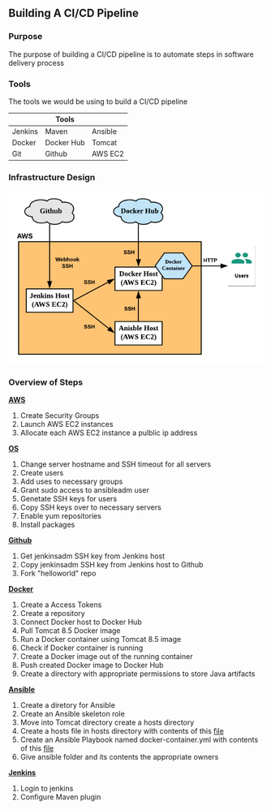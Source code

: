 ## Building A CI/CD Pipeline


### Purpose

The purpose of building a CI/CD pipeline is to automate steps in software delivery process


### Tools

The tools we would be using to build a CI/CD pipeline

|         |   **Tools**   |            |
|---------|---------------|------------|
| Jenkins |     Maven     |   Ansible  |
|  Docker |  Docker Hub   |   Tomcat   |
|   Git   |    Github     |   AWS EC2  |



### Infrastructure Design
![Infrastructure Design](https://github.com/hadriane/cicd_pipeline_java/blob/master/images/Infrastructure_Design.png)


### Overview of Steps

**[AWS](https://github.com/hadriane/cicd_pipeline_java/blob/master/steps/aws.md)**
1. Create Security Groups
2. Launch AWS EC2 instances
3. Allocate each AWS EC2 instance a pulblic ip address

**[OS](https://github.com/hadriane/cicd_pipeline_java/blob/master/steps/os.md)**
1. Change server hostname and SSH timeout for all servers
2. Create users
3. Add uses to necessary groups
4. Grant sudo access to ansibleadm user
5. Genetate SSH keys for users
6. Copy SSH keys over to necessary servers
7. Enable yum repositories
8. Install packages

**[Github](https://github.com/hadriane/cicd_pipeline_java/blob/master/steps/github.md)**
1. Get jenkinsadm SSH key from Jenkins host
2. Copy jenkinsadm SSH key from Jenkins host to Github
3. Fork "helloworld" repo

**[Docker](https://github.com/hadriane/cicd_pipeline_java/blob/master/steps/docker.md)**
1. Create a Access Tokens
2. Create a repository
3. Connect Docker host to Docker Hub
4. Pull Tomcat 8.5 Docker image
5. Run a Docker container using Tomcat 8.5 image
6. Check if Docker container is running
7. Create a Docker image out of the running container
8. Push created Docker image to Docker Hub
9. Create a directory with appropriate permissions to store Java artifacts
 
**[Ansible](https://github.com/hadriane/cicd_pipeline_java/blob/master/steps/ansible.md)**
1. Create a diretory for Ansible
2. Create an Ansible skeleton role
3. Move into Tomcat directory create a hosts directory
4. Create a hosts file in hosts directory with contents of this [file](https://github.com/hadriane/cicd_pipeline_java/blob/master/ansible_roles/hosts)
5. Create an Ansible Playbook named docker-container.yml with contents of this [file](https://github.com/hadriane/cicd_pipeline_java/blob/master/ansible_roles/docker-container.yml)
6. Give ansible folder and its contents the appropriate owners

**[Jenkins](https://github.com/hadriane/cicd_pipeline_java/blob/master/steps/jenkins.md)**
1. Login to jenkins
2. Configure Maven plugin
